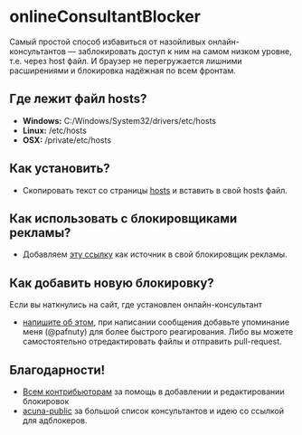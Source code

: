# onlineConsultantBlocker

Самый простой способ избавиться от назойливых онлайн-консультантов — заблокировать доступ к ним на самом низком уровне, т.е. через host файл. И браузер не перегружается лишними расширениями и блокировка надёжная по всем фронтам.

## Где лежит файл hosts?
- **Windows:** C:/Windows/System32/drivers/etc/hosts
- **Linux:** /etc/hosts
- **OSX:** /private/etc/hosts

## Как установить?
- Скопировать текст со страницы [hosts](https://raw.githubusercontent.com/hegirim/onlineConsultantBlocker/patch-1/hosts) и вставить в свой hosts файл.

## Как использовать с блокировщиками рекламы?
- Добавляем [эту ссылку](https://raw.githubusercontent.com/hegirim/onlineConsultantBlocker/patch-1/online-consultant.txt) как источник в свой блокировщик рекламы.

## Как добавить новую блокировку?
Если вы наткнулись на сайт, где установлен онлайн-консультант
 - [напишите об этом](https://github.com/pafnuty/onlineConsultantBlocker/issues), при написании сообщения добавьте упоминание меня (@pafnuty) для более быстрого реагирования.
Либо вы можете самостоятельно отредактировать файлы и отправить pull-request.

## Благодарности!
- [Всем контрибьюторам](https://github.com/pafnuty/onlineConsultantBlocker/graphs/contributors) за помощь в добавлении и редактировании блокировок
- [acuna-public](https://github.com/acuna-public/CallbackWidgetsBlocker) за большой список консультантов и идею со ссылкой для адблокеров.

